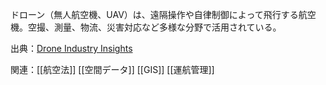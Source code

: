 ドローン（無人航空機、UAV）は、遠隔操作や自律制御によって飛行する航空機。空撮、測量、物流、災害対応など多様な分野で活用されている。

出典：[Drone Industry Insights](https://droneii.com/?srsltid=AfmBOorTCTz8XC683ekRyowf2kR5x-6ZJxB_5-7LBMjRBYBq_yO3zHtp)

関連：[[航空法]] [[空間データ]] [[GIS]] [[運航管理]] 